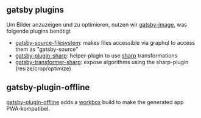 
## gatsby plugins

Um Bilder anzuzeigen und zu optimieren, nutzen wir [gatsby-image](https://www.gatsbyjs.org/packages/gatsby-image), was folgende plugins benötigt

- [gatsby-source-filesystem](https://www.gatsbyjs.org/packages/gatsby-source-filesystem): makes files accessible via graphql to access them as "gatsby-source"
- [gatsby-plugin-sharp](https://www.gatsbyjs.org/packages/gatsby-plugin-sharp): helper-plugin to use [sharp](https://github.com/lovell/sharp) transformations
- [gatsby-transformer-sharp](https://www.gatsbyjs.org/packages/gatsby-transformer-sharp): expose algorithms using the sharp-plugin (resize/crop/optimize)

## gatsby-plugin-offline

[gatsby-plugin-offline](https://www.gatsbyjs.org/packages/gatsby-plugin-offline) adds a [workbox](https://developers.google.com/web/tools/workbox/modules/workbox-build) build to make the generated app PWA-kompatibel. 
